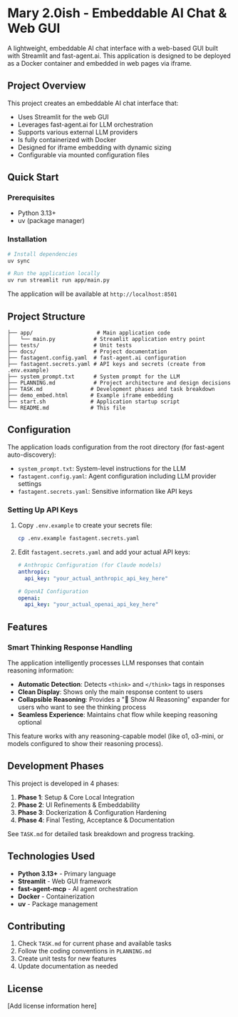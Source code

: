 # Mary 2.0ish - Embeddable AI Chat & Web GUI

A lightweight, embeddable AI chat interface with a web-based GUI built with Streamlit and fast-agent.ai. This application is designed to be deployed as a Docker container and embedded in web pages via iframe.

## Project Overview

This project creates an embeddable AI chat interface that:

- Uses Streamlit for the web GUI
- Leverages fast-agent.ai for LLM orchestration
- Supports various external LLM providers
- Is fully containerized with Docker
- Designed for iframe embedding with dynamic sizing
- Configurable via mounted configuration files

## Quick Start

### Prerequisites

- Python 3.13+
- uv (package manager)

### Installation

```bash
# Install dependencies
uv sync

# Run the application locally
uv run streamlit run app/main.py
```

The application will be available at `http://localhost:8501`

## Project Structure

```text
├── app/                    # Main application code
│   └── main.py            # Streamlit application entry point
├── tests/                 # Unit tests
├── docs/                  # Project documentation
├── fastagent.config.yaml  # fast-agent.ai configuration
├── fastagent.secrets.yaml # API keys and secrets (create from .env.example)
├── system_prompt.txt      # System prompt for the LLM
├── PLANNING.md            # Project architecture and design decisions
├── TASK.md               # Development phases and task breakdown
├── demo_embed.html       # Example iframe embedding
├── start.sh              # Application startup script
└── README.md             # This file
```

## Configuration

The application loads configuration from the root directory (for fast-agent auto-discovery):

- `system_prompt.txt`: System-level instructions for the LLM
- `fastagent.config.yaml`: Agent configuration including LLM provider settings
- `fastagent.secrets.yaml`: Sensitive information like API keys

### Setting Up API Keys

1. Copy `.env.example` to create your secrets file:

   ```bash
   cp .env.example fastagent.secrets.yaml
   ```

2. Edit `fastagent.secrets.yaml` and add your actual API keys:

   ```yaml
   # Anthropic Configuration (for Claude models)
   anthropic:
     api_key: "your_actual_anthropic_api_key_here"
   
   # OpenAI Configuration  
   openai:
     api_key: "your_actual_openai_api_key_here"
   ```

## Features

### Smart Thinking Response Handling

The application intelligently processes LLM responses that contain reasoning information:

- **Automatic Detection**: Detects `<think>` and `</think>` tags in responses
- **Clean Display**: Shows only the main response content to users
- **Collapsible Reasoning**: Provides a "🧠 Show AI Reasoning" expander for users who want to see the thinking process
- **Seamless Experience**: Maintains chat flow while keeping reasoning optional

This feature works with any reasoning-capable model (like o1, o3-mini, or models configured to show their reasoning process).

## Development Phases

This project is developed in 4 phases:

1. **Phase 1**: Setup & Core Local Integration
2. **Phase 2**: UI Refinements & Embeddability  
3. **Phase 3**: Dockerization & Configuration Hardening
4. **Phase 4**: Final Testing, Acceptance & Documentation

See `TASK.md` for detailed task breakdown and progress tracking.

## Technologies Used

- **Python 3.13+** - Primary language
- **Streamlit** - Web GUI framework
- **fast-agent-mcp** - AI agent orchestration
- **Docker** - Containerization
- **uv** - Package management

## Contributing

1. Check `TASK.md` for current phase and available tasks
2. Follow the coding conventions in `PLANNING.md`
3. Create unit tests for new features
4. Update documentation as needed

## License

[Add license information here]